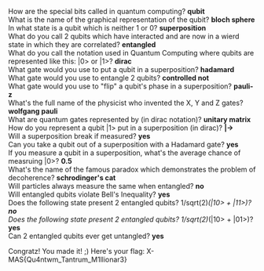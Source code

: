 How are the special bits called in quantum computing? <b>qubit</b><br />
What is the name of the graphical representation of the qubit? <b>bloch sphere</b><br />
In what state is a qubit which is neither 1 or 0? <b>superposition</b><br />
What do you call 2 qubits which have interacted and are now in a wierd state in which they are correlated? <b>entangled</b><br />
What do you call the notation used in Quantum Computing where qubits are represented like this: |0> or |1>? <b>dirac</b><br />
What gate would you use to put a qubit in a superposition? <b>hadamard</b><br />
What gate would you use to entangle 2 qubits? <b>controlled not</b><br />
What gate would you use to "flip" a qubit's phase in a superposition? <b>pauli-z</b><br />
What's the full name of the physicist who invented the X, Y and Z gates? <b>wolfgang pauli</b><br />
What are quantum gates represented by (in dirac notation)? <b>unitary matrix</b><br />
How do you represent a qubit |1> put in a superposition (in dirac)? <b>|-></b><br />
Will a superposition break if measured? <b>yes</b><br />
Can you take a qubit out of a superposition with a Hadamard gate? <b>yes</b><br />
If you measure a qubit in a superposition, what's the average chance of measruing |0>? <b>0.5</b><br />
What's the name of the famous paradox which demonstrates the problem of decoherence? <b>schrodinger's cat</b><br />
Will particles always measure the same when entangled? <b>no</b><br />
Will entangled qubits violate Bell's Inequality? <b>yes</b><br />
Does the following state present 2 entangled qubits? 1/sqrt(2)*(|10> + |11>)? <b>no</b><br />
Does the following state present 2 entangled qubits? 1/sqrt(2)*(|10> + |01>)? <b>yes</b><br />
Can 2 entangled qubits ever get untangled? <b>yes</b><br />

Congratz! You made it! ;)
Here's your flag: X-MAS{Qu4ntwm_Tantrum_M1llionar3}
